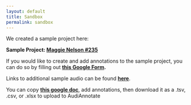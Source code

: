 ```yaml
---
layout: default
title: Sandbox
permalink: sandbox
---
```

<!-- Add an essay or interpretive material below this line,
using HTML or markdown.  Do not modify this file above this line -->
We created a sample project here: 

**Sample Project: [Maggie Nelson #235](https://bethanycayeradcliff.github.io/maggie-nelson-bluets-spokenweb-workshop/maggie-nelson-bluets-235/#?c=&m=&s=&cv=)**

If you would like to create and add annotations to the sample project, you can do so by filling out **[this Google Form](https://forms.gle/e65Gg3wAWF1wp6W76).**

Links to additional sample audio can be found **[here](https://writing.upenn.edu/pennsound/x/Nelson.php)**.

You can copy **[this google doc](https://docs.google.com/spreadsheets/u/1/d/1ImjhjLD1g-lQulJX3UJe4Y91z04EOriYCqiN1rz9gnw/copy#gid=0)**, add annotations, then download it as a .tsv, .csv, or .xlsx to upload to AudiAnnotate
